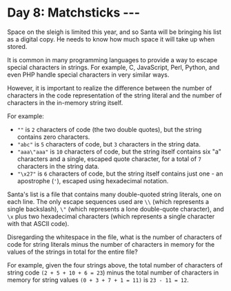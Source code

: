 # Day 8: Matchsticks ---

Space on the sleigh is limited this year, and so Santa will be bringing his
list as a digital copy. He needs to know how much space it will take up when
stored.

It is common in many programming languages to provide a way to escape special
characters in strings. For example, C, JavaScript, Perl, Python, and even PHP
handle special characters in very similar ways.

However, it is important to realize the difference between the number of
characters in the code representation of the string literal and the number of
characters in the in-memory string itself.

For example:

* `""` is `2` characters of code (the two double quotes), but the string
  contains zero characters.
* `"abc"` is `5` characters of code, but `3` characters in the string data.
* `"aaa\"aaa"` is `10` characters of code, but the string itself contains six
  "a" characters and a single, escaped quote character, for a total of `7`
  characters in the string data.
* `"\x27"` is `6` characters of code, but the string itself contains just one -
  an apostrophe (`'`), escaped using hexadecimal notation.

Santa's list is a file that contains many double-quoted string literals, one on
each line. The only escape sequences used are `\\` (which represents a single
backslash), `\"` (which represents a lone double-quote character), and `\x` plus
two hexadecimal characters (which represents a single character with that ASCII
code).

Disregarding the whitespace in the file, what is the number of characters of
code for string literals minus the number of characters in memory for the
values of the strings in total for the entire file?

For example, given the four strings above, the total number of characters of
string code `(2 + 5 + 10 + 6 = 23`) minus the total number of characters in
memory for string values `(0 + 3 + 7 + 1 = 11)` is `23 - 11 = 12`.
